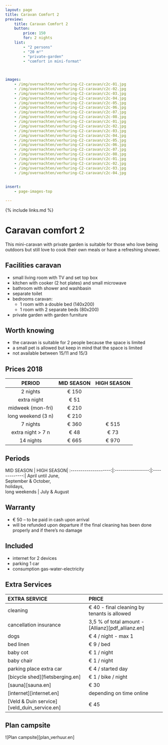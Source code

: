 ```yaml
---
layout: page
title: Caravan Comfort 2 
preview: 
    title: Caravan Comfort 2
    button:
        price: 150
        for: 2 nights
    list:
        - "2 persons"
        - "20 m²"
        - "private-garden"
        - "comfort in mini-format"
        
   

images:
    - /img/overnachten/verhuring-C2-caravan/c2c-01.jpg
    - /img/overnachten/verhuring-C2-caravan/c2c-02.jpg
    - /img/overnachten/verhuring-C2-caravan/c2c-03.jpg
    - /img/overnachten/verhuring-C2-caravan/c2c-04.jpg
    - /img/overnachten/verhuring-C2-caravan/c2c-05.jpg
    - /img/overnachten/verhuring-C2-caravan/c2c-06.jpg
    - /img/overnachten/verhuring-C2-caravan/c2c-07.jpg
    - /img/overnachten/verhuring-C2-caravan/c2c-08.jpg
    - /img/overnachten/verhuring-C2-caravan/c2c-01.jpg
    - /img/overnachten/verhuring-C2-caravan/c2c-02.jpg
    - /img/overnachten/verhuring-C2-caravan/c2c-03.jpg
    - /img/overnachten/verhuring-C2-caravan/c2c-04.jpg
    - /img/overnachten/verhuring-C2-caravan/c2c-05.jpg
    - /img/overnachten/verhuring-C2-caravan/c2c-06.jpg
    - /img/overnachten/verhuring-C2-caravan/c2c-07.jpg
    - /img/overnachten/verhuring-C2-caravan/c2c-08.jpg
    - /img/overnachten/verhuring-C2-caravan/c2c-01.jpg
    - /img/overnachten/verhuring-C2-caravan/c2c-02.jpg
    - /img/overnachten/verhuring-C2-caravan/c2c-03.jpg
    - /img/overnachten/verhuring-C2-caravan/c2c-04.jpg
    
    
insert:
    - page-images-top

---
```


{% include links.md %}

# Caravan comfort 2 

This mini-caravan with private garden is suitable for those who love being outdoors but still love to cook their own meals or have a refreshing shower.

## Facilities caravan

- small living room with TV and set top box
- kitchen with cooker (2 hot plates) and small microwave
- bathroom with shower and washbasin
- separate toilet
- bedrooms caravan:
    - 1 room with a double bed (140x200)
    - 1 room with 2 separate beds (80x200)
- private garden with garden furniture
    
## Worth knowing

- the caravan is suitable for 2 people because the space is limited
- a small pet is allowed but keep in mind that the space is limited
- not available between 15/11 and 15/3

## Prices 2018

PERIOD                 |MID SEASON    | HIGH SEASON  |
:---------------------:|:------------:|:------------:|
2 nights              |€ 150         |              |    
extra night            |€ 51          |              |
midweek (mon-fri)      |€ 210         |              |
long weekend (3 n) |€ 210        |              |
7 nights              |€ 360         |€ 515         | 
extra night > 7 n       |€ 48          |€ 73          | 
14 nights             |€ 665         |€ 970         | 

## Periods

MID SEASON      |    HIGH SEASON|
:--------------------:|:-----------------:|:-------------:|
 April until June, <br>September & October, <br>holidays, <br>long weekends  | July & August

## Warranty

- € 50 – to be paid in cash upon arrival
- will be refunded upon departure if the final cleaning has been done properly and if there’s no damage 

## Included
- internet for 2 devices
- parking 1 car
- consumption gas-water-electricity


## Extra Services

EXTRA SERVICE            | PRICE 
:-------------------|:-----------|
cleaning          | € 40 - final cleaning by tenants is allowed
cancellation insurance| 3,5 % of total amount - [Allianz][pdf_allianz.en] 
dogs               | € 4 / night - max 1
bed linen        | € 9 / bed
baby cot          | € 1 / night
baby chair         | € 1 / night
parking place extra car  | € 4 / started day
[bicycle shed][fietsberging.en]| € 1 / bike / night
[sauna][sauna.en]   | € 30
[internet][internet.en]| depending on time online
[Veld & Duin service][veld_duin_service.en]| € 45


## Plan campsite

![Plan campsite][plan_verhuur.en]